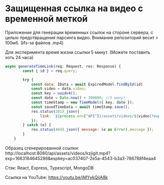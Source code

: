 # Защищенная ссылка на видео с временной меткой

Приложение для генерации временных ссылок на стороне сервера, с целью предотвращения парсинга видео.
Внимание репозиторий весит > 100мб. (Из-за файлов .mp4) 

Для эксперимента время жизни ссылки 5 минут. (Можете поставить хоть 24 часа)


```js
async generateTimeLink(req: Request, res: Response) {
        const { id } = req.query;

        try {
            const data: IData = await ExpiredModel.findById(id)
            const video = data.video;
            const key = uuidv4();
            const date = Date.now() + 300000; //5 минут
            const timeStamp = new TimeModel({ key, date });
            const savedTimeData = await timeStamp.save();
            res.status(201).json({
                link: `${process.env["API"]}/assets/videos/${video}?exp=${savedTimeData.date}&expkey=${savedTimeData.key}`,
            });
        } catch (e) {
            res.status(404).json({ message: (e as Error).message });
        }
    }
```

Образец сгенерированной ссылки:
http://localhost:8080/api/assets/videos/kzjigit.mp4?exp=1663184645286&expkey=ac037407-2e5a-4543-b3a3-786788f4eaa4

Стэк:
React, Express, Typescript, MongoDB

Ссылка на YouTube: https://youtu.be/jMYykQijA8k
